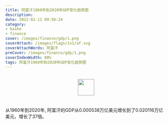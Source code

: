 ```yaml
---
title: 阿富汗1960年到2020年GDP变化趋势图
description: 
date: 2022-02-12 09:50:24
category:
- baike
- finance
cover: /images/finance/gdp/1.png
coverAttach: /images/flags/1x1/af.svg
coverAttachWords: 阿富汗
preCover: /images/finance/gdp/1.png
coverIndexWidth: 80%
tags: 阿富汗1960年到2020年GDP变化趋势图
---
```




<script src="/assets/js/charts/chart.js"></script>

<div style="text-align: center; margin: 30px 0; ">
    <img src="/images/flags/1x1/af.svg" style="width: 50px; border: 1px solid #cccccc; ">
</div>

<div style="width: 98%; margin: 0 0 35px 0; ">
    <canvas id="myChart"></canvas>
</div>

<div>
<p class="paragraph">从1960年到2020年, 阿富汗的GDP从0.000538万亿美元增长到了0.020116万亿美元，增长了37倍。</p>
</div>

<script>

    const dataGdp = {
        labels: [1960, 1961, 1962, 1963, 1964, 1965, 1966, 1967, 1968, 1969, 1970, 1971, 1972, 1973, 1974, 1975, 1976, 1977, 1978, 1979, 1980, 1981, 2002, 2003, 2004, 2005, 2006, 2007, 2008, 2009, 2010, 2011, 2012, 2013, 2014, 2015, 2016, 2017, 2018, 2019, 2020],
        datasets: [{
            label: '(万亿美元)  •  即刻编程  •  cn.hongkezhang.com',
            backgroundColor: 'rgb(0 0 128)',
            borderColor: 'rgb(0 0 128)',
            data: [0.000538, 0.000549, 0.000547, 0.000751, 0.000800, 0.001007, 0.001400, 0.001673, 0.001373, 0.001409, 0.001749, 0.001831, 0.001596, 0.001733, 0.002156, 0.002367, 0.002556, 0.002953, 0.003300, 0.003698, 0.003642, 0.003479, 0.004055, 0.004516, 0.005227, 0.006209, 0.006971, 0.009748, 0.010109, 0.012416, 0.015857, 0.017805, 0.019907, 0.020146, 0.020497, 0.019134, 0.018117, 0.018753, 0.018053, 0.018799, 0.020116],
            barPercentage: 0.3
        }]
    };

    const config = {
        type: 'line',
        data: dataGdp,
        options: {
            series: [
                {
                    barWidth: '20%'
                }
            ]
        }
    };

    const myChart = new Chart(
        document.getElementById('myChart'),
        config
    );
</script>
